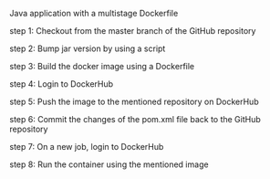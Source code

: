 Java application with a multistage Dockerfile

step 1:
Checkout from the master branch of the GitHub repository

step 2:
Bump jar version by using a script 

step 3:
Build the docker image using a Dockerfile

step 4:
Login to DockerHub 

step 5:
Push the image to the mentioned repository on DockerHub

step 6:
Commit the changes of the pom.xml file back to the GitHub repository

step 7:
On a new job, login to DockerHub

step 8:
Run the container using the mentioned image
